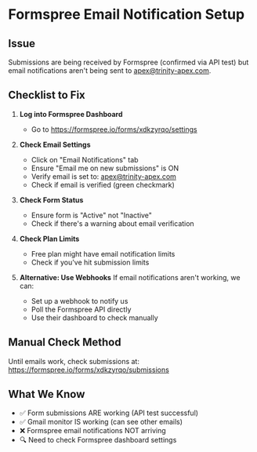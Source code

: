 # Formspree Email Notification Setup

## Issue
Submissions are being received by Formspree (confirmed via API test) but email notifications aren't being sent to apex@trinity-apex.com.

## Checklist to Fix

1. **Log into Formspree Dashboard**
   - Go to https://formspree.io/forms/xdkzyrqo/settings

2. **Check Email Settings**
   - Click on "Email Notifications" tab
   - Ensure "Email me on new submissions" is ON
   - Verify email is set to: apex@trinity-apex.com
   - Check if email is verified (green checkmark)

3. **Check Form Status**
   - Ensure form is "Active" not "Inactive"
   - Check if there's a warning about email verification

4. **Check Plan Limits**
   - Free plan might have email notification limits
   - Check if you've hit submission limits

5. **Alternative: Use Webhooks**
   If email notifications aren't working, we can:
   - Set up a webhook to notify us
   - Poll the Formspree API directly
   - Use their dashboard to check manually

## Manual Check Method

Until emails work, check submissions at:
https://formspree.io/forms/xdkzyrqo/submissions

## What We Know
- ✅ Form submissions ARE working (API test successful)
- ✅ Gmail monitor IS working (can see other emails)
- ❌ Formspree email notifications NOT arriving
- 🔍 Need to check Formspree dashboard settings